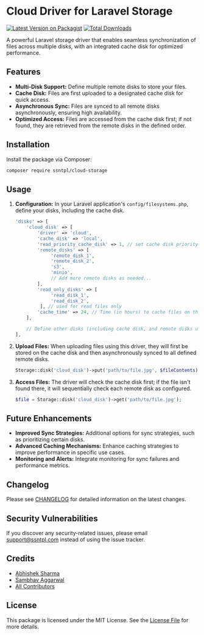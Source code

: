 # Cloud Driver for Laravel Storage

[![Latest Version on Packagist](https://img.shields.io/packagist/v/ssntpl/cloud-storage.svg?style=flat-square)](https://packagist.org/packages/ssntpl/cloud-storage)
[![Total Downloads](https://img.shields.io/packagist/dt/ssntpl/cloud-storage.svg?style=flat-square)](https://packagist.org/packages/ssntpl/cloud-storage)

A powerful Laravel storage driver that enables seamless synchronization of files across multiple disks, with an integrated cache disk for optimized performance.

## Features

- **Multi-Disk Support:** Define multiple remote disks to store your files.
- **Cache Disk:** Files are first uploaded to a designated cache disk for quick access.
- **Asynchronous Sync:** Files are synced to all remote disks asynchronously, ensuring high availability.
- **Optimized Access:** Files are accessed from the cache disk first; if not found, they are retrieved from the remote disks in the defined order.

## Installation

Install the package via Composer:

```bash
composer require ssntpl/cloud-storage
```

## Usage

1. **Configuration:** In your Laravel application's `config/filesystems.php`, define your disks, including the cache disk.

   ```php
   'disks' => [
       'cloud_disk' => [
           'driver' => 'cloud',
           'cache_disk' => 'local',
           'read_priority_cache_disk' => 1, // set cache disk priority when get disk url for given path
           'remote_disks' => [
                'remote_disk_1', 
                'remote_disk_2', 
                's3', 
                'minio',
                // Add more remote disks as needed...
           ],
           'read_only_disks' => [
                'read_disk_1',
                'read_disk_2',
            ], // used for read files only
           'cache_time' => 24, // Time (in hours) to cache files on the cache disk
       ],

       // Define other disks (including cache disk, and remote disks used in the cloud disk above)
   ],
   ```

2. **Upload Files:**
   When uploading files using this driver, they will first be stored on the cache disk and then asynchronously synced to all defined remote disks.

   ```php
   Storage::disk('cloud_disk')->put('path/to/file.jpg', $fileContents);
   ```

3. **Access Files:**
   The driver will check the cache disk first; if the file isn't found there, it will sequentially check each remote disk as configured.

   ```php
   $file = Storage::disk('cloud_disk')->get('path/to/file.jpg');
   ```

## Future Enhancements

- **Improved Sync Strategies:** Additional options for sync strategies, such as prioritizing certain disks.
- **Advanced Caching Mechanisms:** Enhance caching strategies to improve performance in specific use cases.
- **Monitoring and Alerts:** Integrate monitoring for sync failures and performance metrics.

## Changelog

Please see [CHANGELOG](CHANGELOG.md) for detailed information on the latest changes.

## Security Vulnerabilities

If you discover any security-related issues, please email support@ssntpl.com instead of using the issue tracker.

## Credits

- [Abhishek Sharma](https://github.com/Abhishek5Sharma)
- [Sambhav Aggarwal](https://github.com/sambhav-aggarwal)
- [All Contributors](../../contributors)

## License

This package is licensed under the MIT License. See the [License File](LICENSE.md) for more details.
